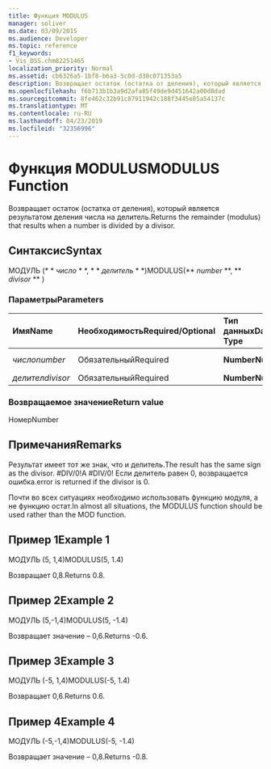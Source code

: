 ```yaml
---
title: Функция MODULUS
manager: soliver
ms.date: 03/09/2015
ms.audience: Developer
ms.topic: reference
f1_keywords:
- Vis_DSS.chm82251465
localization_priority: Normal
ms.assetid: cb6326a5-1bf8-b6a3-5c0d-d38c071353a5
description: Возвращает остаток (остатка от деления), который является результатом деления числа на делитель.
ms.openlocfilehash: f6b713b1b3a9d2afa85f49de9d451642a00d8dad
ms.sourcegitcommit: 8fe462c32b91c87911942c188f3445e85a54137c
ms.translationtype: MT
ms.contentlocale: ru-RU
ms.lasthandoff: 04/23/2019
ms.locfileid: "32356996"
---
```

# <a name="modulus-function"></a><span data-ttu-id="41af6-103">Функция MODULUS</span><span class="sxs-lookup"><span data-stu-id="41af6-103">MODULUS Function</span></span>

<span data-ttu-id="41af6-104">Возвращает остаток (остатка от деления), который является результатом деления числа на делитель.</span><span class="sxs-lookup"><span data-stu-id="41af6-104">Returns the remainder (modulus) that results when a number is divided by a divisor.</span></span>
  
## <a name="syntax"></a><span data-ttu-id="41af6-105">Синтаксис</span><span class="sxs-lookup"><span data-stu-id="41af6-105">Syntax</span></span>

<span data-ttu-id="41af6-106">МОДУЛЬ (\* \* *число* \* \*, \* \* *делитель* \* \*)</span><span class="sxs-lookup"><span data-stu-id="41af6-106">MODULUS(\*\* *number* \*\*, \*\* *divisor* \*\* )</span></span> 
  
### <a name="parameters"></a><span data-ttu-id="41af6-107">Параметры</span><span class="sxs-lookup"><span data-stu-id="41af6-107">Parameters</span></span>

|<span data-ttu-id="41af6-108">**Имя**</span><span class="sxs-lookup"><span data-stu-id="41af6-108">**Name**</span></span>|<span data-ttu-id="41af6-109">**Необходимость**</span><span class="sxs-lookup"><span data-stu-id="41af6-109">**Required/Optional**</span></span>|<span data-ttu-id="41af6-110">**Тип данных**</span><span class="sxs-lookup"><span data-stu-id="41af6-110">**Data Type**</span></span>|<span data-ttu-id="41af6-111">**Описание**</span><span class="sxs-lookup"><span data-stu-id="41af6-111">**Description**</span></span>|
|:-----|:-----|:-----|:-----|
| <span data-ttu-id="41af6-112">_число_</span><span class="sxs-lookup"><span data-stu-id="41af6-112">_number_</span></span> <br/> |<span data-ttu-id="41af6-113">Обязательный</span><span class="sxs-lookup"><span data-stu-id="41af6-113">Required</span></span>  <br/> |<span data-ttu-id="41af6-114">**Number**</span><span class="sxs-lookup"><span data-stu-id="41af6-114">**Number**</span></span> <br/> |<span data-ttu-id="41af6-115">Делимое.</span><span class="sxs-lookup"><span data-stu-id="41af6-115">The dividend.</span></span>  <br/> |
| <span data-ttu-id="41af6-116">_делител_</span><span class="sxs-lookup"><span data-stu-id="41af6-116">_divisor_</span></span> <br/> |<span data-ttu-id="41af6-117">Обязательный</span><span class="sxs-lookup"><span data-stu-id="41af6-117">Required</span></span>  <br/> |<span data-ttu-id="41af6-118">**Number**</span><span class="sxs-lookup"><span data-stu-id="41af6-118">**Number**</span></span> <br/> |<span data-ttu-id="41af6-119">Делитель.</span><span class="sxs-lookup"><span data-stu-id="41af6-119">The divisor.</span></span>  <br/> |
   
### <a name="return-value"></a><span data-ttu-id="41af6-120">Возвращаемое значение</span><span class="sxs-lookup"><span data-stu-id="41af6-120">Return value</span></span>

<span data-ttu-id="41af6-121">Номер</span><span class="sxs-lookup"><span data-stu-id="41af6-121">Number</span></span>
  
## <a name="remarks"></a><span data-ttu-id="41af6-122">Примечания</span><span class="sxs-lookup"><span data-stu-id="41af6-122">Remarks</span></span>

<span data-ttu-id="41af6-123">Результат имеет тот же знак, что и делитель.</span><span class="sxs-lookup"><span data-stu-id="41af6-123">The result has the same sign as the divisor.</span></span> <span data-ttu-id="41af6-124">#DIV/0!</span><span class="sxs-lookup"><span data-stu-id="41af6-124">A #DIV/0!</span></span> <span data-ttu-id="41af6-125">Если делитель равен 0, возвращается ошибка.</span><span class="sxs-lookup"><span data-stu-id="41af6-125">error is returned if the divisor is 0.</span></span> 
  
<span data-ttu-id="41af6-126">Почти во всех ситуациях необходимо использовать функцию модуля, а не функцию остат.</span><span class="sxs-lookup"><span data-stu-id="41af6-126">In almost all situations, the MODULUS function should be used rather than the MOD function.</span></span> 
  
## <a name="example-1"></a><span data-ttu-id="41af6-127">Пример 1</span><span class="sxs-lookup"><span data-stu-id="41af6-127">Example 1</span></span>

<span data-ttu-id="41af6-128">МОДУЛЬ (5, 1,4)</span><span class="sxs-lookup"><span data-stu-id="41af6-128">MODULUS(5, 1.4)</span></span>
  
<span data-ttu-id="41af6-129">Возвращает 0,8.</span><span class="sxs-lookup"><span data-stu-id="41af6-129">Returns 0.8.</span></span>
  
## <a name="example-2"></a><span data-ttu-id="41af6-130">Пример 2</span><span class="sxs-lookup"><span data-stu-id="41af6-130">Example 2</span></span>

<span data-ttu-id="41af6-131">МОДУЛЬ (5,-1,4)</span><span class="sxs-lookup"><span data-stu-id="41af6-131">MODULUS(5, -1.4)</span></span>
  
<span data-ttu-id="41af6-132">Возвращает значение – 0,6.</span><span class="sxs-lookup"><span data-stu-id="41af6-132">Returns -0.6.</span></span>
  
## <a name="example-3"></a><span data-ttu-id="41af6-133">Пример 3</span><span class="sxs-lookup"><span data-stu-id="41af6-133">Example 3</span></span>

<span data-ttu-id="41af6-134">МОДУЛЬ (-5, 1,4)</span><span class="sxs-lookup"><span data-stu-id="41af6-134">MODULUS(-5, 1.4)</span></span>
  
<span data-ttu-id="41af6-135">Возвращает 0,6.</span><span class="sxs-lookup"><span data-stu-id="41af6-135">Returns 0.6.</span></span>
  
## <a name="example-4"></a><span data-ttu-id="41af6-136">Пример 4</span><span class="sxs-lookup"><span data-stu-id="41af6-136">Example 4</span></span>

<span data-ttu-id="41af6-137">МОДУЛЬ (-5,-1,4)</span><span class="sxs-lookup"><span data-stu-id="41af6-137">MODULUS(-5, -1.4)</span></span>
  
<span data-ttu-id="41af6-138">Возвращает значение – 0,8.</span><span class="sxs-lookup"><span data-stu-id="41af6-138">Returns -0.8.</span></span>
  

